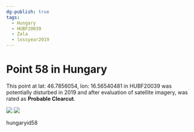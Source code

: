 ```yaml
---
dg-publish: true
tags:
  - Hungary
  - HUBF20039
  - Zala
  - lossyear2019
---
```


# Point 58 in Hungary

This point at lat: 46.7856054, lon: 16.56540481 in HUBF20039 was potentially disturbed in 2019 and after evaluation of satellite imagery, was rated as **Probable Clearcut**.

<div class='juxtapose' data-showcredits='false'>
<img src='https://baserow-backend-production20240528124524339000000001.s3.amazonaws.com/user_files/IGklPILk1fKGk7FWaYJ3PVbkhXp2xiIm_4368aa8147be7e40b07a75f2b67f3dc7c0a8b82cddf6c1a739b1dce258b1ab73.png' data-label='September 2018' />
<img src='https://baserow-backend-production20240528124524339000000001.s3.amazonaws.com/user_files/Ipq2mIj2YSvDF5WD3ShwphvxqmXeeLto_f12f668d026d194b370ea0a84b4d106149dcb3c91e33a50a9f4711c858429980.png' data-label='June 2019' />
</div>

hungaryid58